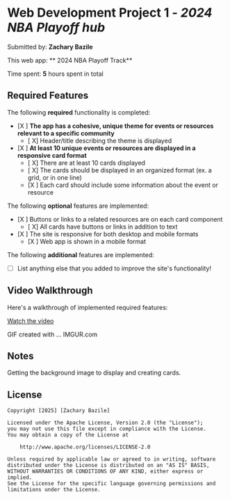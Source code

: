 # Web Development Project 1 - *2024 NBA Playoff hub*

Submitted by: **Zachary Bazile**

This web app: ** 2024 NBA Playoff Track**

Time spent: **5** hours spent in total

## Required Features

The following **required** functionality is completed:

- [X ] **The app has a cohesive, unique theme for events or resources relevant to a specific community**
  - [ X] Header/title describing the theme is displayed
- [X ] **At least 10 unique events or resources are displayed in a responsive card format**
  - [ X] There are at least 10 cards displayed 
  - [ X] The cards should be displayed in an organized format (ex. a grid, or in one line)
  - [X ] Each card should include some information about the event or resource


The following **optional** features are implemented:

- [X ] Buttons or links to a related resources are on each card component
  - [ X] All cards have buttons or links in addition to text
- [X ] The site is responsive for both desktop and mobile formats
  - [X ] Web app is shown in a mobile format

The following **additional** features are implemented:

* [ ] List anything else that you added to improve the site's functionality!

## Video Walkthrough

Here's a walkthrough of implemented required features:

[Watch the video](https://imgur.com/a/week-1-project-web-102-codepath-4MzcF1h)

<!-- Replace this with whatever GIF tool you used! -->
GIF created with ... IMGUR.com 


<!-- Recommended tools:
[Kap](https://getkap.co/) for macOS
[ScreenToGif](https://www.screentogif.com/) for Windows
[peek](https://github.com/phw/peek) for Linux. -->

## Notes

Getting the background image to display and creating cards.

## License

    Copyright [2025] [Zachary Bazile]

    Licensed under the Apache License, Version 2.0 (the "License");
    you may not use this file except in compliance with the License.
    You may obtain a copy of the License at

        http://www.apache.org/licenses/LICENSE-2.0

    Unless required by applicable law or agreed to in writing, software
    distributed under the License is distributed on an "AS IS" BASIS,
    WITHOUT WARRANTIES OR CONDITIONS OF ANY KIND, either express or implied.
    See the License for the specific language governing permissions and
    limitations under the License.
